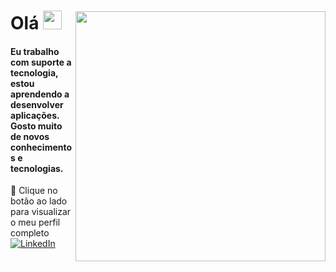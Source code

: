 <img style="margin-top: 40px;" align="right" width="400px" src="https://media.giphy.com/media/YyKPbc5OOTSQE/giphy.gif">

# Olá <img src="https://media.giphy.com/media/f9jQLaKJJl6dL0AmmZ/giphy.gif" width="30px">

#### Eu trabalho com suporte a tecnologia, estou aprendendo a desenvolver aplicações. Gosto muito de novos conhecimentos e tecnologias. 


🔗 Clique no botão ao lado para visualizar o meu perfil completo <a href="https://www.linkedin.com/in/wellington-borges-49aa89104/"><img src="https://img.shields.io/badge/LinkedIn-%230077B5.svg?&style=flat-square&logo=linkedin&logoColor=white" alt="LinkedIn"> </a>
